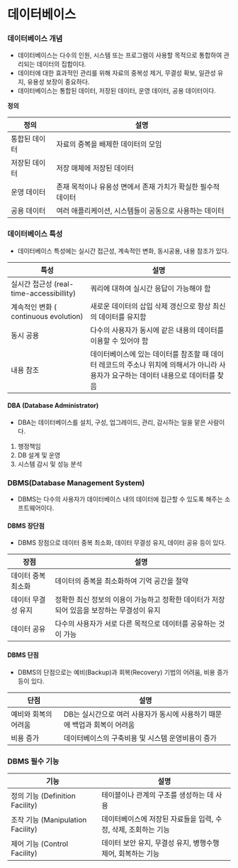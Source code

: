 # 데이터베이스
### 데이터베이스 개념
* 데이터베이스는 다수의 인원, 시스템 또는 프로그램이 사용할 목적으로 통합하여 관리되는 데이터의 집합이다.
* 데이터에 대한 효과적인 관리를 위해 자료의 중복성 제거, 무결성 확보, 일관성 유지, 유용성 보장이 중요하다.
* 데이터베이스는 통합된 데이터, 저장된 데이터, 운영 데이터, 공용 데이터이다.

**정의**

|정의 | 설명 |
| -- | -- |
| 통합된 데이터 | 자료의 중복을 배제한 데이터의 모임|
| 저장된 데이터 | 저장 매체에 저장된 데이터 |
| 운영 데이터 | 존재 목적이나 유용성 면에서 존재 가치가 확실한 필수적 데이터 |
| 공용 데이터 | 여러 애플리케이션, 시스템들이 공동으로 사용하는 데이터 |

### 데이터베이스 특성
* 데이터베이스 특성에는 실시간 접근성, 계속적인 변화, 동시공용, 내용 참조가 있다.

| 특성 | 설명                     |
| -- |------------------------|
| 실시간 접근성 (real-time-accessibillity) | 쿼리에 대하여 실시간 응답이 가능해야 함 |
| 계속적인 변화 ( continuous evolution) | 새로운 데이터의 삽입 삭제 갱신으로 항상 최신의 데이터를 유지함 |
| 동시 공용 | 다수의 사용자가 동시에 같은 내용의 데이터를 이용할 수 있어야 함 |
| 내용 참조 | 데이터베이스에 있는 데이터를 참조할 때 데이터 레코드의 주소나 위치에 의해서가 아니라 사용자가 요구하는 데이터 내용으로 데이터를 찾음 |


#### DBA (Database Administrator)
* DBA는 데이터베이스를 설치, 구성, 업그레이드, 관리, 감시하는 일을 맡은 사람이다.
1. 행정책임
2. DB 설계 및 운영
3. 시스템 감시 및 성능 분석

### DBMS(Database Management System)
* DBMS는 다수의 사용자가 데이터베이스 내의 데이터에 접근할 수 있도록 해주는 소프트웨어이다.
#### DBMS 장단점
* DBMS 장점으로 데이터 중복 최소화, 데이터 무결성 유지, 데이터 공유 등이 있다.

|장점 | 설명 |
| -- | -- |
| 데이터 중복 최소화 | 데이터의 중복을 최소화하여 기억 공간을 절약 |
| 데이터 무결성 유지 | 정확한 최신 정보의 이용이 가능하고 정확한 데이터가 저장되어 있음을 보장하는 무결성이 유지 |
| 데이터 공유 | 다수의 사용자가 서로 다른 목적으로 데이터를 공유하는 것이 가능 |

#### DBMS 단점
* DBMS의 단점으로는 예비(Backup)과 회복(Recovery) 기법의 어려움, 비용 증가 등이 있다.

| 단점          | 설명                                         |
|-------------|--------------------------------------------|
| 예비와 회복의 어려움 | DB는 실시간으로 여러 사용자가 동시에 사용하기 때문에 백업과 회복이 어려움 |
|비용 증가 | 데이터베이스의 구축비용 및 시스템 운영비용이 증가                |

### DBMS 필수 기능

| 기능 | 설명 |
| -- | -- |
| 정의 기능 (Definition Facility) | 테이블이나 관계의 구조를 생성하는 데 사용 |
| 조작 기능 (Manipulation Facility) | 데이터베이스에 저장된 자료들을 입력, 수정, 삭제, 조회하는 기능 |
| 제어 기능 (Control Facility) | 데이터 보안 유지, 무결성 유지, 병행수행 제어, 회복하는 기능 |

